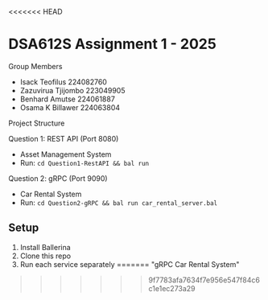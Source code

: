 <<<<<<< HEAD
# DSA612S Assignment 1 - 2025

Group Members
- Isack Teofilus 224082760
- Zazuvirua Tjijombo 223049905
- Benhard Amutse 224061887
- Osama K Billawer 224063804

Project Structure

Question 1: REST API (Port 8080)
- Asset Management System
- Run: `cd Question1-RestAPI && bal run`

Question 2: gRPC (Port 9090)  
- Car Rental System
- Run: `cd Question2-gRPC && bal run car_rental_server.bal`

## Setup
1. Install Ballerina
2. Clone this repo
3. Run each service separately
=======
"gRPC Car Rental System"
>>>>>>> 9f7783afa7634f7e956e547f84c6c1e1ec273a29
